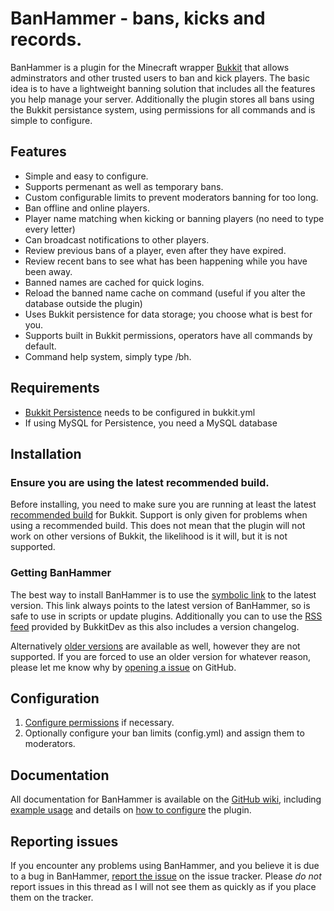 BanHammer - bans, kicks and records.
====================================

BanHammer is a plugin for the Minecraft wrapper [Bukkit](http://bukkit.org/) that allows adminstrators and other trusted users to ban and kick players. The basic idea is to have a lightweight banning solution that includes all the features you help manage your server. Additionally the plugin stores all bans using the Bukkit persistance system, using permissions for all commands and is simple to configure.

## Features

- Simple and easy to configure.
- Supports permenant as well as temporary bans.
- Custom configurable limits to prevent moderators banning for too long.
- Ban offline and online players.
- Player name matching when kicking or banning players (no need to type every letter)
- Can broadcast notifications to other players.
- Review previous bans of a player, even after they have expired.
- Review recent bans to see what has been happening while you have been away.
- Banned names are cached for quick logins.
- Reload the banned name cache on command (useful if you alter the database outside the plugin)
- Uses Bukkit persistence for data storage; you choose what is best for you.
- Supports built in Bukkit permissions, operators have all commands by default.
- Command help system, simply type /bh.

## Requirements

- [Bukkit Persistence](https://github.com/grandwazir/BanHammer/wiki/database) needs to be configured in bukkit.yml
- If using MySQL for Persistence, you need a MySQL database

## Installation

### Ensure you are using the latest recommended build.

Before installing, you need to make sure you are running at least the latest [recommended build](http://repo.bukkit.org/service/local/artifact/maven/content?r=releases&g=org.bukkit&a=craftbukkit&v=RELEASE) for Bukkit. Support is only given for problems when using a recommended build. This does not mean that the plugin will not work on other versions of Bukkit, the likelihood is it will, but it is not supported.

### Getting BanHammer

The best way to install BanHammer is to use the [symbolic link](http://repository.james.richardson.name/symbolic/BanHammer.jar) to the latest version. This link always points to the latest version of BanHammer, so is safe to use in scripts or update plugins. Additionally you can to use the [RSS feed](http://dev.bukkit.org/server-mods/banhammer/files.rss) provided by BukkitDev as this also includes a version changelog.
    
Alternatively [older versions](http://repository.james.richardson.name/releases/name/richardson/james/bukkit/ban-hammer/) are available as well, however they are not supported. If you are forced to use an older version for whatever reason, please let me know why by [opening a issue](https://github.com/grandwazir/BanHammer/issues/new) on GitHub.

## Configuration

1. [Configure permissions](https://github.com/grandwazir/BanHammer/wiki/permissions) if necessary.
2. Optionally configure your ban limits (config.yml) and assign them to moderators.

## Documentation

All documentation for BanHammer is available on the [GitHub wiki](https://github.com/grandwazir/BanHammer/wiki), including [example usage](https://github.com/grandwazir/BanHammer/wiki/Instructions) and details on [how to configure](https://github.com/grandwazir/BanHammer/wiki/Permissions) the plugin.

## Reporting issues

If you encounter any problems using BanHammer, and you believe it is due to a bug in BanHammer, [report the issue](https://github.com/grandwazir/BanHammer/wiki/Permissions) on the issue tracker. Please _do not_ report issues in this thread as I will not see them as quickly as if you place them on the tracker. 

